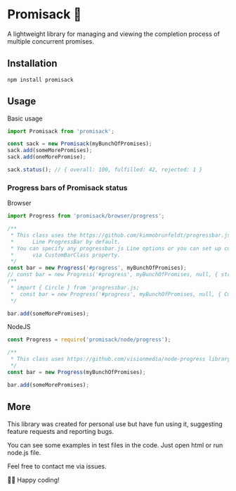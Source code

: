 # Promisack 🎒

A lightweight library for managing and viewing the completion process of multiple concurrent promises.

## Installation

```
npm install promisack
```

## Usage

Basic usage

```javascript
import Promisack from 'promisack';

const sack = new Promisack(myBunchOfPromises);
sack.add(someMorePromises);
sack.add(oneMorePromise);

sack.status(); // { overall: 100, fulfilled: 42, rejected: 1 }
```

### Progress bars of Promisack status

Browser

```javascript
import Progress from 'promisack/browser/progress';

/**
 * This class uses the https://github.com/kimmobrunfeldt/progressbar.js library
 *      Line ProgressBar by default.
 * You can specify any progressbar.js Line options or you can set up custom progressbar.js class
 *      via CustomBarClass property.
 */
const bar = new Progress('#progress', myBunchOfPromises);
// const bar = new Progress('#progress', myBunchOfPromises, null, { strokeWidth: 4 });
/**
 * import { Circle } from 'progressbar.js;
 *  const bar = new Progress('#progress', myBunchOfPromises, null, { CustomBarClass: Circle });
 */

bar.add(someMorePromises);
```

NodeJS

```javascript
const Progress = require('promisack/node/progress');

/**
 * This class uses https://github.com/visionmedia/node-progress library
 */
const bar = new Progress(myBunchOfPromises);

bar.add(someMorePromises);
```

## More

This library was created for personal use but have fun using it, suggesting feature requests and reporting bugs.

You can see some examples in test files in the code. Just open html or run node.js file.

Feel free to contact me via issues.

🖖🤓 Happy coding!
